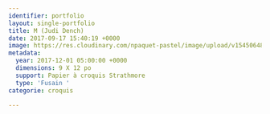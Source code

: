 ```yaml
---
identifier: portfolio
layout: single-portfolio
title: M (Judi Dench)
date: 2017-09-17 15:40:19 +0000
image: https://res.cloudinary.com/npaquet-pastel/image/upload/v1545064844/M-Judi-Dench-fusain-24-X-29-cm-2017.jpg
metadata:
  year: 2017-12-01 05:00:00 +0000
  dimensions: 9 X 12 po
  support: Papier à croquis Strathmore
  type: 'Fusain '
categorie: croquis

---
```

